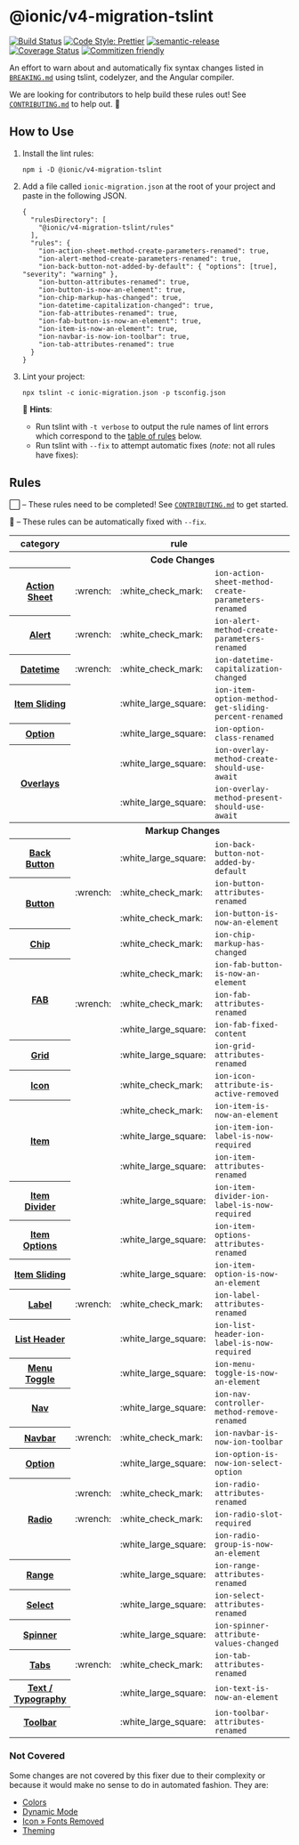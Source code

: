 # @ionic/v4-migration-tslint

[![Build Status][circle-badge]][circle-badge-url]
[![Code Style: Prettier](https://img.shields.io/badge/code_style-prettier-ff69b4.svg)](https://github.com/prettier/prettier)
[![semantic-release](https://img.shields.io/badge/%20%20%F0%9F%93%A6%F0%9F%9A%80-semantic--release-e10079.svg)](https://github.com/semantic-release/semantic-release)
[![Coverage Status](https://coveralls.io/repos/github/ionic-team/v4-migration-tslint/badge.svg?branch=master)](https://coveralls.io/github/ionic-team/v4-migration-tslint?branch=master)
[![Commitizen friendly](https://img.shields.io/badge/commitizen-friendly-brightgreen.svg)](http://commitizen.github.io/cz-cli/)

An effort to warn about and automatically fix syntax changes listed in [`BREAKING.md`](https://github.com/ionic-team/ionic/blob/master/angular/BREAKING.md) using tslint, codelyzer, and the Angular compiler.

We are looking for contributors to help build these rules out! See [`CONTRIBUTING.md`](https://github.com/ionic-team/v4-migration-tslint/blob/develop/CONTRIBUTING.md) to help out. :sparkling_heart:

## How to Use

1. Install the lint rules:

    ```
    npm i -D @ionic/v4-migration-tslint
    ```

1. Add a file called `ionic-migration.json` at the root of your project and paste in the following JSON.

    ```
    {
      "rulesDirectory": [
        "@ionic/v4-migration-tslint/rules"
      ],
      "rules": {
        "ion-action-sheet-method-create-parameters-renamed": true,
        "ion-alert-method-create-parameters-renamed": true,
        "ion-back-button-not-added-by-default": { "options": [true], "severity": "warning" },
        "ion-button-attributes-renamed": true,
        "ion-button-is-now-an-element": true,
        "ion-chip-markup-has-changed": true,
        "ion-datetime-capitalization-changed": true,
        "ion-fab-attributes-renamed": true,
        "ion-fab-button-is-now-an-element": true,
        "ion-item-is-now-an-element": true,
        "ion-navbar-is-now-ion-toolbar": true,
        "ion-tab-attributes-renamed": true
      }
    }
    ```

1. Lint your project:

    ```
    npx tslint -c ionic-migration.json -p tsconfig.json
    ```

    :memo: **Hints**:

    * Run tslint with `-t verbose` to output the rule names of lint errors which correspond to the [table of rules](#rules) below.
    * Run tslint with `--fix` to attempt automatic fixes (_note_: not all rules have fixes):

## Rules

:white_large_square: &ndash; These rules need to be completed! See [`CONTRIBUTING.md`](https://github.com/ionic-team/v4-migration-tslint/blob/develop/CONTRIBUTING.md) to get started.

:wrench: &ndash; These rules can be automatically fixed with `--fix`.

<table>
  <tr>
    <th>category</th>
    <th colspan="3">rule</th>
    <th>contributors</th>
  </tr>
  <tr>
    <th colspan="5">Code Changes</th>
  </tr>
  <tr>
    <th>
      <a href="https://github.com/ionic-team/ionic/blob/master/angular/BREAKING.md#action-sheet">Action Sheet</a>
    </th>
    <td>:wrench:</td>
    <td>:white_check_mark:</td>
    <td>
      <code>ion-action-sheet-method-create-parameters-renamed</code></td>
    <td>
      <a href="https://github.com/cwoolum">@cwoolum</a>
    </td>
  </tr>
  <tr>
    <th>
      <a href="https://github.com/ionic-team/ionic/blob/master/angular/BREAKING.md#alert">Alert</a>
    </th>
    <td>:wrench:</td>
    <td>:white_check_mark:</td>
    <td>
      <code>ion-alert-method-create-parameters-renamed</code></td>
    <td>
      <a href="https://github.com/cwoolum">@cwoolum</a>
    </td>
  </tr>
  <tr>
    <th>
      <a href="https://github.com/ionic-team/ionic/blob/master/angular/BREAKING.md#datetime">Datetime</a>
    </th>
    <td>:wrench:</td>
    <td>:white_check_mark:</td>
    <td>
      <code>ion-datetime-capitalization-changed</code>
    </td>
    <td>
      <a href="https://github.com/mhartington">@mhartington</a>
    </td>
  </tr>
  <tr>
    <th>
      <a href="https://github.com/ionic-team/ionic/blob/master/angular/BREAKING.md#item-sliding">Item Sliding</a>
    </th>
    <td></td>
    <td>:white_large_square:</td>
    <td>
      <code>ion-item-option-method-get-sliding-percent-renamed</code>
    </td>
    <td></td>
  </tr>
  <tr>
    <th>
      <a href="https://github.com/ionic-team/ionic/blob/master/angular/BREAKING.md#option">Option</a>
    </th>
    <td></td>
    <td>:white_large_square:</td>
    <td>
      <code>ion-option-class-renamed</code>
    </td>
    <td></td>
  </tr>
  <tr>
    <th rowspan="2">
      <a href="https://github.com/ionic-team/ionic/blob/master/angular/BREAKING.md#overlays">Overlays</a>
    </th>
    <td></td>
    <td>:white_large_square:</td>
    <td>
      <code>ion-overlay-method-create-should-use-await</code>
    </td>
    <td></td>
  </tr>
  <tr>
    <td></td>
    <td>:white_large_square:</td>
    <td>
      <code>ion-overlay-method-present-should-use-await</code>
    </td>
    <td></td>
  </tr>
  <tr>
    <th colspan="5">Markup Changes</th>
  </tr>
  <tr>
    <th>
      <a href="https://github.com/ionic-team/ionic/blob/master/angular/BREAKING.md#back-button">Back Button</a>
    </th>
    <td></td>
    <td>:white_large_square:</td>
    <td>
      <code>ion-back-button-not-added-by-default</code>
    </td>
    <td></td>
  </tr>
  <tr>
    <th rowspan="2">
      <a href="https://github.com/ionic-team/ionic/blob/master/angular/BREAKING.md#button">Button</a>
    </th>
    <td>:wrench:</td>
    <td>:white_check_mark:</td>
    <td>
      <code>ion-button-attributes-renamed</code>
    </td>
    <td>
      <a href="https://github.com/cwoolum">@cwoolum</a>
    </td>
  </tr>
  <tr>
    <td></td>
    <td>:white_check_mark:</td>
    <td>
      <code>ion-button-is-now-an-element</code>
    </td>
    <td>
      <a href="https://github.com/cwoolum">@cwoolum</a>
    </td>
  </tr>
  <tr>
    <th>
      <a href="https://github.com/ionic-team/ionic/blob/master/angular/BREAKING.md#chip">Chip</a>
    </th>
    <td></td>
    <td>:white_check_mark:</td>
    <td>
      <code>ion-chip-markup-has-changed</code>
    </td>
    <td>
      <a href="https://github.com/cwoolum">@cwoolum</a>
    </td>
  </tr>
  <tr>
    <th rowspan="3">
      <a href="https://github.com/ionic-team/ionic/blob/master/angular/BREAKING.md#fab">FAB</a>
    </th>
    <td></td>
    <td>:white_check_mark:</td>
    <td>
      <code>ion-fab-button-is-now-an-element</code>
    </td>
    <td>
      <a href="https://github.com/dwieeb">@dwieeb</a>
    </td>
  </tr>
  <tr>
    <td>:wrench:</td>
    <td>:white_check_mark:</td>
    <td>
      <code>ion-fab-attributes-renamed</code>
    </td>
    <td>
      <a href="https://github.com/dwieeb">@dwieeb</a>
    </td>
  </tr>
  <tr>
    <td></td>
    <td>:white_large_square:</td>
    <td>
      <code>ion-fab-fixed-content</code>
    </td>
    <td></td>
  </tr>
  <tr>
    <th>
      <a href="https://github.com/ionic-team/ionic/blob/master/angular/BREAKING.md#grid">Grid</a>
    </th>
    <td></td>
    <td>:white_large_square:</td>
    <td>
      <code>ion-grid-attributes-renamed</code>
    </td>
    <td></td>
  </tr>
  <tr>
    <th>
      <a href="https://github.com/ionic-team/ionic/blob/master/angular/BREAKING.md#icon">Icon</a>
    </th>
    <td></td>
    <td>:white_check_mark:</td>
    <td>
      <code>ion-icon-attribute-is-active-removed</code>
    </td>
    <td>
      <a href="https://github.com/dwieeb">@dwieeb</a>
    </td>
  </tr>
  <tr>
    <th rowspan="3">
      <a href="https://github.com/ionic-team/ionic/blob/master/angular/BREAKING.md#item">Item</a>
    </th>
    <td></td>
    <td>:white_check_mark:</td>
    <td>
      <code>ion-item-is-now-an-element</code>
    </td>
    <td>
      <a href="https://github.com/dwieeb">@dwieeb</a>
    </td>
  </tr>
  <tr>
    <td></td>
    <td>:white_large_square:</td>
    <td>
      <code>ion-item-ion-label-is-now-required</code>
    </td>
    <td></td>
  </tr>
  <tr>
    <td></td>
    <td>:white_large_square:</td>
    <td>
      <code>ion-item-attributes-renamed</code>
    </td>
    <td></td>
  </tr>
  <tr>
    <th>
      <a href="https://github.com/ionic-team/ionic/blob/master/angular/BREAKING.md#item-divider">Item Divider</a>
    </th>
    <td></td>
    <td>:white_large_square:</td>
    <td>
      <code>ion-item-divider-ion-label-is-now-required</code>
    </td>
    <td></td>
  </tr>
  <tr>
    <th>
      <a href="https://github.com/ionic-team/ionic/blob/master/angular/BREAKING.md#item-options">Item Options</a>
    </th>
    <td></td>
    <td>:white_large_square:</td>
    <td>
      <code>ion-item-options-attributes-renamed</code>
    </td>
    <td>
      <a href="https://github.com/mhartington">@mhartington</a>
    </td>
  </tr>
  <tr>
    <th>
      <a href="https://github.com/ionic-team/ionic/blob/master/angular/BREAKING.md#item-sliding">Item Sliding</a>
    </th>
    <td></td>
    <td>:white_large_square:</td>
    <td>
      <code>ion-item-option-is-now-an-element</code>
    </td>
    <td></td>
  </tr>
  <tr>
    <th>
      <a href="https://github.com/ionic-team/ionic/blob/master/angular/BREAKING.md#label">Label</a>
    </th>
    <td>:wrench:</td>
    <td>:white_check_mark:</td>
    <td>
      <code>ion-label-attributes-renamed</code>
    </td>
    <td>
      <a href="https://github.com/dwieeb">@dwieeb</a>
    </td>
  </tr>
  <tr>
    <th>
      <a href="https://github.com/ionic-team/ionic/blob/master/angular/BREAKING.md#list-header">List Header</a>
    </th>
    <td></td>
    <td>:white_large_square:</td>
    <td>
      <code>ion-list-header-ion-label-is-now-required</code>
    </td>
    <td></td>
  </tr>
  <tr>
    <th>
      <a href="https://github.com/ionic-team/ionic/blob/master/angular/BREAKING.md#menu-toggle">Menu Toggle</a>
    </th>
    <td></td>
    <td>:white_large_square:</td>
    <td>
      <code>ion-menu-toggle-is-now-an-element</code>
    </td>
    <td></td>
  </tr>
  <tr>
    <th>
      <a href="https://github.com/ionic-team/ionic/blob/master/angular/BREAKING.md#nav">Nav</a>
    </th>
    <td></td>
    <td>:white_large_square:</td>
    <td>
      <code>ion-nav-controller-method-remove-renamed</code>
    </td>
    <td></td>
  </tr>
  <tr>
    <th>
      <a href="https://github.com/ionic-team/ionic/blob/master/angular/BREAKING.md#navbar">Navbar</a>
    </th>
    <td>:wrench:</td>
    <td>:white_check_mark:</td>
    <td>
      <code>ion-navbar-is-now-ion-toolbar</code></td>
    <td>
      <a href="https://github.com/cwoolum">@cwoolum</a>
    </td>
  </tr>
  <tr>
    <th>
      <a href="https://github.com/ionic-team/ionic/blob/master/angular/BREAKING.md#option">Option</a>
    </th>
    <td></td>
    <td>:white_large_square:</td>
    <td>
      <code>ion-option-is-now-ion-select-option</code>
    </td>
    <td></td>
  </tr>
  <tr>
    <th rowspan="3">
      <a href="https://github.com/ionic-team/ionic/blob/master/angular/BREAKING.md#radio">Radio</a>
    </th>
    <td>:wrench:</td>
    <td>:white_check_mark:</td>
    <td>
      <code>ion-radio-attributes-renamed</code>
    </td>
    <td>
      <a href="https://github.com/dwieeb">@dwieeb</a>
    </td>
  </tr>
  <tr>
    <td>:wrench:</td>
    <td>:white_check_mark:</td>
    <td>
      <code>ion-radio-slot-required</code>
    </td>
    <td>
      <a href="https://github.com/dwieeb">@dwieeb</a>
    </td>
  </tr>
  <tr>
    <td></td>
    <td>:white_large_square:</td>
    <td>
      <code>ion-radio-group-is-now-an-element</code>
    </td>
    <td></td>
  </tr>
  <tr>
    <th>
      <a href="https://github.com/ionic-team/ionic/blob/master/angular/BREAKING.md#range">Range</a>
    </th>
    <td></td>
    <td>:white_large_square:</td>
    <td>
      <code>ion-range-attributes-renamed</code>
    </td>
    <td></td>
  </tr>
  <tr>
    <th>
      <a href="https://github.com/ionic-team/ionic/blob/master/angular/BREAKING.md#select">Select</a>
    </th>
    <td></td>
    <td>:white_large_square:</td>
    <td>
      <code>ion-select-attributes-renamed</code>
    </td>
    <td></td>
  </tr>
  <tr>
    <th>
      <a href="https://github.com/ionic-team/ionic/blob/master/angular/BREAKING.md#spinner">Spinner</a>
    </th>
    <td></td>
    <td>:white_large_square:</td>
    <td>
      <code>ion-spinner-attribute-values-changed</code>
    </td>
    <td></td>
  </tr>
  <tr>
    <th>
      <a href="https://github.com/ionic-team/ionic/blob/master/angular/BREAKING.md#tabs">Tabs</a>
    </th>
    <td>:wrench:</td>
    <td>:white_check_mark:</td>
    <td>
      <code>ion-tab-attributes-renamed</code></td>
    <td>
      <a href="https://github.com/cwoolum">@cwoolum</a>
    </td>
  </tr>
  <tr>
    <th>
      <a href="https://github.com/ionic-team/ionic/blob/master/angular/BREAKING.md#text--typography">Text / Typography</a>
    </th>
    <td></td>
    <td>:white_large_square:</td>
    <td>
      <code>ion-text-is-now-an-element</code>
    </td>
    <td></td>
  </tr>
  <tr>
    <th>
      <a href="https://github.com/ionic-team/ionic/blob/master/angular/BREAKING.md#toolbar">Toolbar</a>
    </th>
    <td></td>
    <td>:white_large_square:</td>
    <td>
      <code>ion-toolbar-attributes-renamed</code>
    </td>
    <td></td>
  </tr>
</table>


### Not Covered

Some changes are not covered by this fixer due to their complexity or because it would make no sense to do in automated fashion. They are:

* [Colors](https://github.com/ionic-team/ionic/blob/master/angular/BREAKING.md#colors)
* [Dynamic Mode](https://github.com/ionic-team/ionic/blob/master/angular/BREAKING.md#dynamic-mode)
* [Icon &raquo; Fonts Removed](https://github.com/ionic-team/ionic/blob/master/angular/BREAKING.md#icon)
* [Theming](https://github.com/ionic-team/ionic/blob/master/angular/BREAKING.md#theming)

[circle-badge]: https://circleci.com/gh/ionic-team/v4-migration-tslint.svg?style=shield
[circle-badge-url]: https://circleci.com/gh/ionic-team/v4-migration-tslint
